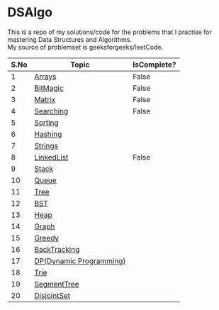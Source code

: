 # DSAlgo

This is a repo of my solutions/code for the problems that I practise for mastering Data Structures and Algorithms.  
My source of problemset is geeksforgeeks/leetCode.

|S.No|Topic|IsComplete?|
|---|---|---|
|1|[Arrays](src/main/java/surya/practice/geeks/arrays/README.md)|False|
|2|[BitMagic](src/main/java/surya/practice/geeks/bitmagic/README.md)|False|
|3|[Matrix](src/main/java/surya/practice/geeks/matrix/README.md)|False|
|4|[Searching]()|False|
|5|[Sorting]()| |
|6|[Hashing]()| |
|7|[Strings]()| |
|8|[LinkedList]()| False| |
|9|[Stack]()| |
|10|[Queue]()| |
|11|[Tree]()| |
|12|[BST]()| |
|13|[Heap]()| |
|14|[Graph]()| |
|15|[Greedy]()| |
|16|[BackTracking]()| |
|17|[DP(Dynamic Programming)]()| |
|18|[Trie]()| |
|19|[SegmentTree]()| |
|20|[DisjointSet]()| |



